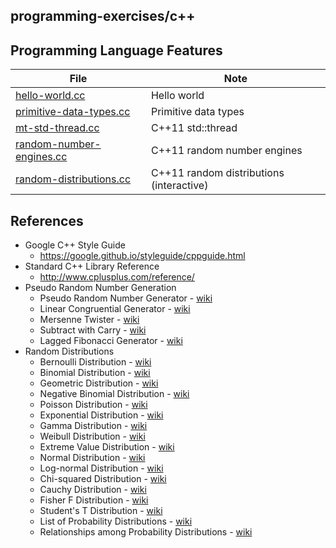 ## programming-exercises/c++

## Programming Language Features
| File | Note
| --- | ---
| [hello-world.cc](hello-world.cc) | Hello world
| [primitive-data-types.cc](primitive-data-types.cc) | Primitive data types
| [mt-std-thread.cc](mt-std-thread.cc) | C++11 std::thread
| [random-number-engines.cc](random-number-engines.cc) | C++11 random number engines
| [random-distributions.cc](random-distributions.cc) | C++11 random distributions (interactive)

## References
* Google C++ Style Guide
  * https://google.github.io/styleguide/cppguide.html
* Standard C++ Library Reference
  * http://www.cplusplus.com/reference/
* Pseudo Random Number Generation
  * Pseudo Random Number Generator - [wiki](https://en.wikipedia.org/wiki/Pseudorandom_number_generator)
  * Linear Congruential Generator - [wiki](https://en.wikipedia.org/wiki/Linear_congruential_generator)
  * Mersenne Twister - [wiki](https://en.wikipedia.org/wiki/Mersenne_Twister)
  * Subtract with Carry - [wiki](https://en.wikipedia.org/wiki/Subtract_with_carry)
  * Lagged Fibonacci Generator - [wiki](https://en.wikipedia.org/wiki/Lagged_Fibonacci_generator)
* Random Distributions
  * Bernoulli Distribution - [wiki](https://en.wikipedia.org/wiki/Bernoulli_distribution)
  * Binomial Distribution - [wiki](https://en.wikipedia.org/wiki/Binomial_distribution)
  * Geometric Distribution - [wiki](https://en.wikipedia.org/wiki/Geometric_distribution)
  * Negative Binomial Distribution - [wiki](https://en.wikipedia.org/wiki/Negative_binomial_distribution)
  * Poisson Distribution - [wiki](https://en.wikipedia.org/wiki/Poisson_distribution)
  * Exponential Distribution - [wiki](https://en.wikipedia.org/wiki/Exponential_distribution)
  * Gamma Distribution - [wiki](https://en.wikipedia.org/wiki/Gamma_distribution)
  * Weibull Distribution - [wiki](https://en.wikipedia.org/wiki/Weibull_distribution)
  * Extreme Value Distribution - [wiki](https://en.wikipedia.org/wiki/Generalized_extreme_value_distribution)
  * Normal Distribution - [wiki](https://en.wikipedia.org/wiki/Normal_distribution)
  * Log-normal Distribution - [wiki](https://en.wikipedia.org/wiki/Log-normal_distribution)
  * Chi-squared Distribution - [wiki](https://en.wikipedia.org/wiki/Chi-squared_distribution)
  * Cauchy Distribution - [wiki](https://en.wikipedia.org/wiki/Cauchy_distribution)
  * Fisher F Distribution - [wiki](https://en.wikipedia.org/wiki/F-distribution)
  * Student's T Distribution - [wiki](https://en.wikipedia.org/wiki/Student%27s_t-distribution)
  * List of Probability Distributions - [wiki](https://en.wikipedia.org/wiki/List_of_probability_distributions)
  * Relationships among Probability Distributions - [wiki](https://en.wikipedia.org/wiki/Relationships_among_probability_distributions)
